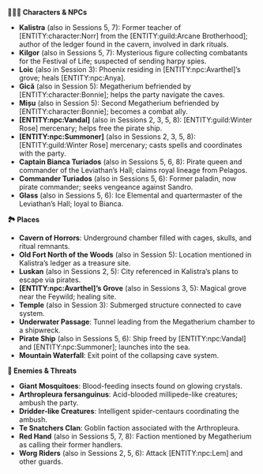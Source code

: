 <p><strong>🧑&zwj;🤝&zwj;🧑 Characters &amp; NPCs</strong></p>
<ul>
<li><strong>Kalistra</strong> (also in Sessions 5, 7): Former teacher of [ENTITY:character:Norr] from the [ENTITY:guild:Arcane Brotherhood]; author of the ledger found in the cavern, involved in dark rituals.</li>
<li><strong>Kilgor</strong> (also in Sessions 5, 7): Mysterious figure collecting combatants for the Festival of Life; suspected of sending harpy spies.</li>
<li><strong>Loic</strong> (also in Session 3): Phoenix residing in [ENTITY:npc:Avarthel]&rsquo;s grove; heals [ENTITY:npc:Anya].</li>
<li><strong>Gică</strong> (also in Session 5): Megatherium befriended by [ENTITY:character:Bonnie]; helps the party navigate the caves.</li>
<li><strong>Mișu</strong> (also in Session 5): Second Megatherium befriended by [ENTITY:character:Bonnie]; becomes a combat ally.</li>
<li><strong>[ENTITY:npc:Vandal]</strong> (also in Sessions 2, 3, 5, 8): [ENTITY:guild:Winter Rose] mercenary; helps free the pirate ship.</li>
<li><strong>[ENTITY:npc:Summoner]</strong> (also in Sessions 2, 3, 5, 8): [ENTITY:guild:Winter Rose] mercenary; casts spells and coordinates with the party.</li>
<li><strong>Captain Bianca Turiados</strong> (also in Sessions 5, 6, 8): Pirate queen and commander of the Leviathan&rsquo;s Hall; claims royal lineage from Pelagos.</li>
<li><strong>Commander Turiados</strong> (also in Sessions 5, 6): Former paladin, now pirate commander; seeks vengeance against Sandro.</li>
<li><strong>Glass</strong> (also in Sessions 5, 6): Ice Elemental and quartermaster of the Leviathan&rsquo;s Hall; loyal to Bianca.</li>
</ul>
<p><strong>🏞️ Places</strong></p>
<ul>
<li><strong>Cavern of Horrors</strong>: Underground chamber filled with cages, skulls, and ritual remnants.</li>
<li><strong>Old Fort North of the Woods</strong> (also in Session 5): Location mentioned in Kalistra&rsquo;s ledger as a treasure site.</li>
<li><strong>Luskan</strong> (also in Sessions 2, 5): City referenced in Kalistra&rsquo;s plans to escape via pirates.</li>
<li><strong>[ENTITY:npc:Avarthel]&rsquo;s Grove</strong> (also in Sessions 3, 5): Magical grove near the Feywild; healing site.</li>
<li><strong>Temple</strong> (also in Session 3): Submerged structure connected to cave system.</li>
<li><strong>Underwater Passage</strong>: Tunnel leading from the Megatherium chamber to a shipwreck.</li>
<li><strong>Pirate Ship</strong> (also in Sessions 5, 6): Ship freed by [ENTITY:npc:Vandal] and [ENTITY:npc:Summoner]; launches into the sea.</li>
<li><strong>Mountain Waterfall</strong>: Exit point of the collapsing cave system.</li>
</ul>
<p><strong>🧟 Enemies &amp; Threats</strong></p>
<ul>
<li><strong>Giant Mosquitoes</strong>: Blood-feeding insects found on glowing crystals.</li>
<li><strong>Arthropleura fersanguinus</strong>: Acid-blooded millipede-like creatures; ambush the party.</li>
<li><strong>Dridder-like Creatures</strong>: Intelligent spider-centaurs coordinating the ambush.</li>
<li><strong>Te Snatchers Clan</strong>: Goblin faction associated with the Arthropleura.</li>
<li><strong>Red Hand</strong> (also in Sessions 5, 7, 8): Faction mentioned by Megatherium as calling their former handlers.</li>
<li><strong>Worg Riders</strong> (also in Sessions 2, 5, 6): Attack [ENTITY:npc:Lem] and other guards.</li>
</ul>

